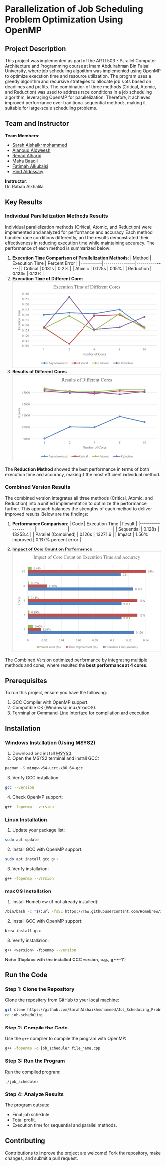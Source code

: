 
# **Parallelization of Job Scheduling Problem Optimization Using OpenMP**

## **Project Description**
This project was implemented as part of the ARTI 503 - Parallel Computer Architecture and Programming course at Imam Abdulrahman Bin Faisal University, where job scheduling algorithm was implemented using OpenMP to optimize execution time and resource utilization. The program uses a greedy algorithm and recursive strategies to allocate job slots based on deadlines and profits. 
The combination of three methods (Critical, Atomic, and Reduction) was used to address race conditions in a job scheduling algorithm, leveraging OpenMP for parallelization. Therefore, it achieves improved performance over traditional sequential methods, making it suitable for large-scale scheduling problems.


## **Team and Instructor**
**Team Members**:
  - [Sarah Alshaikhmohammed](https://www.linkedin.com/in/sarah-alshaikhmohammed-ab20a9252?utm_source=share&utm_campaign=share_via&utm_content=profile&utm_medium=ios_app)
  - [Alanoud Aldweesh]()
  - [Renad Alharbi](http://linkedin.com/in/iam-renad-alharbi)
  - [Maha Baaqil]()
  - [Fatimah Alkubaisi](https://sa.linkedin.com/in/fatimah-alkubaysi-8684612ab)
  - [Hind Aldossary](mailto:hind5.aldossary@gmail.com)

**Instructor**:  
  Dr. Rabab Alkhalifa


## **Key Results**
### **Individual Parallelization Methods Results**
Individual parallelization methods (Critical, Atomic, and Reduction) were implemented and analyzed for performance and accuracy. Each method handled race conditions differently, and the results demonstrated their effectiveness in reducing execution time while maintaining accuracy. The performance of each method is summarized below:
1. **Execution Time Comparison of Parallelization Methods**:
   | Method    | Execution Time | Percent Error |
   |-----------|----------------|---------------|
   | Critical  | 0.131s         | 0.2%          |
   | Atomic    | 0.125s         | 0.15%         |
   | Reduction | 0.123s         | 0.12%         |
2.  **Execution Time of Different Cores**
![Execution Time of Different Cores](./Assets/Execution_Time.png)
3.  **Results of Different Cores**
![Results of Different Cores](./Assets/Results.png)  

The **Reduction Method** showed the best performance in terms of both execution time and accuracy, making it the most efficient individual method.

### **Combined Version Results**
The combined version integrates all three methods (Critical, Atomic, and Reduction) into a unified implementation to optimize the performance further. This approach balances the strengths of each method to deliver improved results. Below are the findings:
1. **Performance Comparison**:
   | Code                | Execution Time | Result               |
   |---------------------|----------------|----------------------|
   | Sequential          | 0.128s         | 13253.4              |
   | Parallel (Combined) | 0.126s         | 13271.6              |
   | Impact              | 1.56% improved | 0.137% percent error |
 
2. **Impact of Core Count on Performance**
![Impact of Core Count on Performance](./Assets/Combined.png)

The Combined Version optimized performance by integrating multiple methods and cores, where resulted the **best performance at 4 cores**.


## **Prerequisites**
To run this project, ensure you have the following:
1. GCC Compiler with OpenMP support.
2. Compatible OS (Windows/Linux/macOS).
3. Terminal or Command-Line Interface for compilation and execution.


## **Installation**
### **Windows Installation (Using MSYS2)**
1. Download and install [MSYS2](https://www.msys2.org/).
2. Open the MSYS2 terminal and install GCC:
```bash
pacman -S mingw-w64-ucrt-x86_64-gcc
```
3. Verify GCC installation:
```bash
gcc --version
```
4. Check OpenMP support:
```bash
g++ -fopenmp --version
```

### **Linux Installation**
1. Update your package list:
```bash
sudo apt update
```
2. Install GCC with OpenMP support:
```bash
sudo apt install gcc g++
```
3. Verify installation:
```bash
g++ -fopenmp --version
```

### **macOS Installation**
1. Install Homebrew (if not already installed):
```bash
/bin/bash -c "$(curl -fsSL https://raw.githubusercontent.com/Homebrew/install/HEAD/install.sh)"
```
2. Install GCC with OpenMP support:
```bash
brew install gcc
```
3. Verify installation:
```bash
g++ <version> -fopenmp --version
```
Note: (Replace <version> with the installed GCC version, e.g., g++-11)


## **Run the Code**
### **Step 1: Clone the Repository**
Clone the repository from GitHub to your local machine:
```bash
git clone https://github.com/SarahAlshaikhmohammed/Job_Scheduling_Problem_Parallelization.git
cd job-scheduling
```

### **Step 2: Compile the Code**
Use the `g++` compiler to compile the program with OpenMP:
```bash
g++ -fopenmp -o job_scheduler file_name.cpp
```

### **Step 3: Run the Program**
Run the compiled program:
```bash
./job_scheduler
```

### **Step 4: Analyze Results**
The program outputs:
- Final job schedule.
- Total profit.
- Execution time for sequential and parallel methods.


## **Contributing**
Contributions to improve the project are welcome! Fork the repository, make changes, and submit a pull request.

